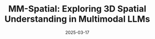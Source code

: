 ---
title: "MM-Spatial: Exploring 3D Spatial Understanding in Multimodal LLMs"
authors: Erik Daxberger, Nina Wenzel, <b>David Griffiths</b>, Haiming Gang, Justin Lazarow, Gefen Kohavi, Kai Kang, Marcin Eichner, Yinfei Yang, Afshin Dehghan, Peter Grasch
collection: publications
redirect: https://arxiv.org/abs/2503.13111
layout: redirect
excerpt: Building on the Cubify Anything CA-1M, we generate VQA question pairs using an automated pipeline. We show reformatting high-quality 3D data in this way allows us to achieve SoTA results on many 3D spatial reasoning benchmarks.
date: 2025-03-17
year: 2025
venue: ICCV
paperurl: https://arxiv.org/abs/2503.13111
teaser: 'mm-spatial-teaser.png'
---